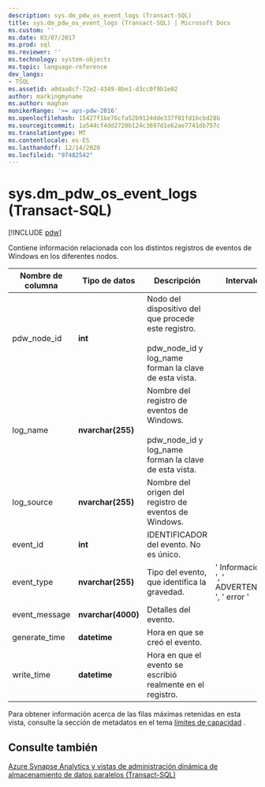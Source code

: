 ```yaml
---
description: sys.dm_pdw_os_event_logs (Transact-SQL)
title: sys.dm_pdw_os_event_logs (Transact-SQL) | Microsoft Docs
ms.custom: ''
ms.date: 03/07/2017
ms.prod: sql
ms.reviewer: ''
ms.technology: system-objects
ms.topic: language-reference
dev_langs:
- TSQL
ms.assetid: a0daa8cf-72e2-4349-8be1-d3cc0f9b1e02
author: markingmyname
ms.author: maghan
monikerRange: '>= aps-pdw-2016'
ms.openlocfilehash: 15427f1be76cfa52b9124dde337f01fd1bcbd28b
ms.sourcegitcommit: 1a544cf4dd2720b124c3697d1e62ae7741db757c
ms.translationtype: MT
ms.contentlocale: es-ES
ms.lasthandoff: 12/14/2020
ms.locfileid: "97482542"
---
```

# <a name="sysdm_pdw_os_event_logs-transact-sql"></a>sys.dm_pdw_os_event_logs (Transact-SQL)
[!INCLUDE [pdw](../../includes/applies-to-version/pdw.md)]

  Contiene información relacionada con los distintos registros de eventos de Windows en los diferentes nodos.  
  
|Nombre de columna|Tipo de datos|Descripción|Intervalo|  
|-----------------|---------------|-----------------|-----------|  
|pdw_node_id|**int**|Nodo del dispositivo del que procede este registro.<br /><br /> pdw_node_id y log_name forman la clave de esta vista.||  
|log_name|**nvarchar(255)**|Nombre del registro de eventos de Windows.<br /><br /> pdw_node_id y log_name forman la clave de esta vista.||  
|log_source|**nvarchar(255)**|Nombre del origen del registro de eventos de Windows.||  
|event_id|**int**|IDENTIFICADOR del evento. No es único.||  
|event_type|**nvarchar(255)**|Tipo del evento, que identifica la gravedad.|' Información ', ' ADVERTENCIA ', ' error '|  
|event_message|**nvarchar(4000)**|Detalles del evento.||  
|generate_time|**datetime**|Hora en que se creó el evento.||  
|write_time|**datetime**|Hora en que el evento se escribió realmente en el registro.||  
  
 Para obtener información acerca de las filas máximas retenidas en esta vista, consulte la sección de metadatos en el tema [límites de capacidad](/azure/sql-data-warehouse/sql-data-warehouse-service-capacity-limits#metadata) . 
  
## <a name="see-also"></a>Consulte también  
 [Azure Synapse Analytics y vistas de administración dinámica de almacenamiento de datos paralelos &#40;Transact-SQL&#41;](../../relational-databases/system-dynamic-management-views/sql-and-parallel-data-warehouse-dynamic-management-views.md)  
  
  

